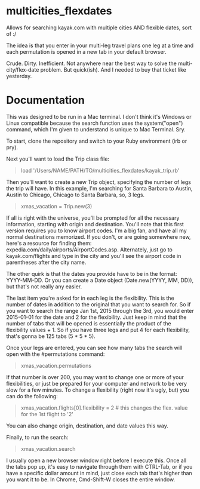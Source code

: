 multicities_flexdates
=====================

Allows for searching kayak.com with multiple cities AND flexible dates, sort of :/

The idea is that you enter in your multi-leg travel plans one leg at a time and each permutation is opened in a new tab in your default browser.

Crude. Dirty. Inefficient. Not anywhere near the best way to solve the multi-city/flex-date problem.
But quick(ish). And I needed to buy that ticket like yesterday.

Documentation
=============

This was designed to be run in a Mac terminal. I don't think it's Windows or Linux compatible because the search function uses the system("open") command, which I'm given to understand is unique to Mac Terminal. Sry. 

To start, clone the repository and switch to your Ruby environment (irb or pry). 

Next you'll want to load the Trip class file:
> load '/Users/NAME/PATH/TO/multicities_flexdates/kayak_trip.rb'


Then you'll want to create a new Trip object, specifying the number of legs the trip will have. In this example, I'm searching for Santa Barbara to Austin, Austin to Chicago, Chicago to Santa Barbara, so, 3 legs.
> xmas_vacation = Trip.new(3)

If all is right with the universe, you'll be prompted for all the necessary information, starting with origin and destination. You'll note that this first version requires you to know airport codes. I'm a big fan, and have all my normal destinations memorized. If you don't, or are going somewhere new, here's a resource for finding them: expedia.com/daily/airports/AirportCodes.asp. Alternately, just go to kayak.com/flights and type in the city and you'll see the airport code in parentheses after the city name.

The other quirk is that the dates you provide have to be in the format: YYYY-MM-DD. Or you can create a Date object (Date.new(YYYY, MM, DD)), but that's not really any easier. 

The last item you're asked for in each leg is the flexibility. This is the number of dates in addition to the original that you want to search for. So if you want to search the range Jan 1st, 2015 through the 3rd, you would enter 2015-01-01 for the date and 2 for the flexibility. Just keep in mind that the number of tabs that will be opened is essentially the product of the flexibility values + 1. So if you have three legs and put 4 for each flexibility, that's gonna be 125 tabs (5 * 5 * 5).

Once your legs are entered, you can see how many tabs the search will open with the #permutations command:
> xmas_vacation.permutations


If that number is over 200, you may want to change one or more of your flexibilities, or just be prepared for your computer and network to be very slow for a few minutes. To change a flexibility (right now it's ugly, but) you can do the following:
> xmas_vacation.flights[0].flexibility = 2  # this changes the flex. value for the 1st flight to '2'


You can also change origin, destination, and date values this way.

Finally, to run the search:
> xmas_vacation.search


I usually open a new browser window right before I execute this. Once all the tabs pop up, it's easy to navigate through them with CTRL-Tab, or if you have a specific dollar amount in mind, just close each tab that's higher than you want it to be. In Chrome, Cmd-Shift-W closes the entire window.
